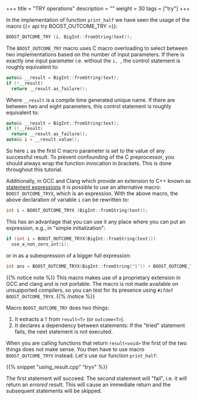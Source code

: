 +++
title = "TRY operations"
description = ""
weight = 30
tags = ["try"]
+++

In the implementation of function `print_half` we have seen the usage of the macro {{< api try BOOST_OUTCOME_TRY >}}:

```c++
BOOST_OUTCOME_TRY (i, BigInt::fromString(text));
```

The `BOOST_OUTCOME_TRY` macro uses C macro overloading to select between two implementations based on the number of
input parameters. If there is exactly one input parameter i.e. without the `i, `, the control statement is
roughly equivalent to:

```c++
auto&& __result = BigInt::fromString(text);
if (!__result)
  return __result.as_failure();
```

Where `__result` is a compile time generated unique name. If there are between two and eight parameters,
this control statement is roughly equivalent to:

```c++
auto&& __result = BigInt::fromString(text);
if (!__result)
  return __result.as_failure();
auto&& i = __result.value();
```

So here `i` as the first C macro parameter is set to the value of any successful result. To prevent
confounding of the C preprocessor, you should always wrap the function invocation in brackets. This is done
throughout this tutorial.

Additionally, in GCC and Clang which provide an extension to C++ known as
[statement expressions](https://gcc.gnu.org/onlinedocs/gcc/Statement-Exprs.html "GCC docs on statement expressions")
it is possible to use an alternative macro: `BOOST_OUTCOME_TRYX`, which is an expression. With the above macro, the above declaration of variable `i` can be rewritten to:

```c++
int i = BOOST_OUTCOME_TRYX (BigInt::fromString(text));
```

This has an advantage that you can use it any place where you can put an expression, e.g., in "simple initialization":

```c++
if (int i = BOOST_OUTCOME_TRYX(BigInt::fromString(text)))
  use_a_non_zero_int(i);
```

or in as a subexpression of a bigger full expression:

```c++
int ans = BOOST_OUTCOME_TRYX(BigInt::fromString("1")) + BOOST_OUTCOME_TRYX(BigInt::fromString("2"));
```

{{% notice note %}}
This macro makes use of a proprietary extension in GCC and clang and is not
portable. The macro is not made available on unsupported compilers,
so you can test for its presence using `#ifdef BOOST_OUTCOME_TRYX`.
{{% /notice %}}

Macro `BOOST_OUTCOME_TRY` does two things:

1. It extracts a `T` from `result<T>` (or `outcome<T>`).
2. It declares a dependency between statements: If the "tried" statement fails, the next statement is not executed.

When you are calling functions that return `result<void>` the first of the two things does not make sense. You then have to use macro `BOOST_OUTCOME_TRYV` instead. Let's use our function `print_half`:

{{% snippet "using_result.cpp" "tryv" %}}

The first statement will succeed. The second statement will "fail", i.e. it will return an *errored* result. This will cause an immediate return and the subsequent statements will be skipped.

